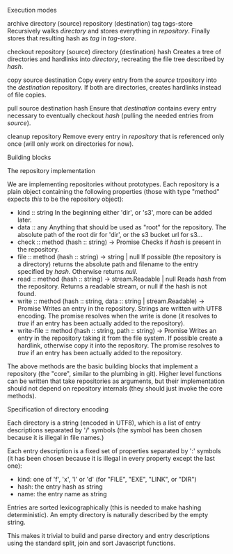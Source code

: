 
Execution modes

archive
  directory (source)
  repository (destination)
  tag
  tags-store
  Recursively walks *directory* and stores everything in *repository*.
  Finally stores that resulting hash as *tag* in *tag-store*.

checkout
  repository (source)
  directory (destination)
  hash
  Creates a tree of directories and hardlinks into *directory*, recreating the file tree described by *hash*.

copy
  source
  destination
  Copy every entry from the *source* trpository into the *destination* repository.
  If both are directories, creates hardlinks instead of file copies.

pull
  source
  destination
  hash
  Ensure that *destination* contains every entry necessary to eventually checkout *hash* (pulling the needed entries from *source*).

cleanup
  repository
  Remove every entry in *repository* that is referenced only once (will only work on directories for now).


Building blocks


The repository implementation

We are implementing repositories without prototypes.
Each repository is a plain object containing the following properties (those with type "method" expects *this* to be the repository object):

- kind :: string
  In the beginning either 'dir', or 's3', more can be added later.
- data :: any
  Anything that should be used as "root" for the repository.
  The absolute path of the root dir for 'dir', or the s3 bucket url for s3...
- check :: method
  (hash :: string) -> Promise<bool>
  Checks if *hash* is present in the repository.
- file :: method
  (hash :: string) -> string | null
  If possible (the repository is a directory) returns the absolute path and filename to the entry specified by *hash*. Otherwise returns *null*.
- read :: method
  (hash :: string) -> stream.Readable | null
  Reads *hash* from the repository.
  Returns a readable stream, or null if the hash is not found.
- write :: method
  (hash :: string, data :: string | stream.Readable) -> Promise<bool>
  Writes an entry in the repository.
  Strings are written with UTF8 encoding.
  The promise resolves when the write is done (it resolves to *true* if an entry has been actually added to the repository).
- write-file :: method
  (hash :: string, path :: string) -> Promise<bool>
  Writes an entry in the repository taking it from the file system.
  If possible create a hardlink, otherwise copy it into the repository.
  The promise resolves to *true* if an entry has been actually added to the repository.

The above methods are the basic building blocks that implement a repository (the "core", similar to the plumbing in git).
Higher level functions can be written that take repositories as arguments, but their implementation should not depend on repository internals (they should just invoke the core methods).



Specification of directory encoding

Each directory is a string (encoded in UTF8), which is a list of entry descriptions separated by '/' symbols (the symbol has been chosen because it is illegal in file names.)

Each entry description is a fixed set of properties separated by ':' symbols (it has been chosen because it is illegal in every property except the last one):
- kind: one of 'f', 'x', 'l' or 'd' (for "FILE", "EXE", "LINK", or "DIR")
- hash: the entry hash as string
- name: the entry name as string

Entries are sorted lexicographically (this is needed to make hashing deterministic).
An empty directory is naturally described by the empty string.

This makes it trivial to build and parse directory and entry descriptions using the standard split, join and sort Javascript functions.
